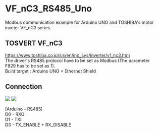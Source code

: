 # VF_nC3_RS485_Uno
Modbus communication example for Arduino UNO and TOSHIBA's motor inveter VF_nC3 series.

## TOSVERT VF_nC3
https://www.toshiba.co.jp/sis/en/ind_sys/inverter/vf_nc3.htm
<br />
The driver's RS485 protocol have to be set as Modbus (The parameter F829 has to be set as 1).<br />
Build target : Arduino UNO + Ethernet Shield

## Connection
<img src="https://lh3.googleusercontent.com/uK-0-8KyZZ0C0CqGzKTKLAjxpnq1RI8i-rgjxKg7tR0urr4jdIjlX1Z-5BSuRDs82Hz30F936A3uhoyRhXrqnZwWMHTY0ZBrJcNaWKUzyEnNseKuVWHVWGyhY_usxwMEReHzOprALVzOcTeBkwpnM3Ei2O96JS9-8re0Qb0fDA8qbLjgoIQFoBf1V1DG4THfOc3IbwFGSZzL2Nb6nlPejfPL7KeEmsz5mWl0ycrzP731qc_WmdPgFEIQ16kMteGMIjTEqPAlKqVI5fjcS5_B48fh5G3LtxAuGsQOcGcxN5R5X_iFSqK904HuzAINZ8bQBLwdaL8IR1jTmknnHO5cY7Y8liTvPU2iRw0eImGOJJ80jclWNhjSLwMcdUVdCVT-tubQgo9l8C5755q4hfv20X1PJ_iX4mgULjf9t5gjMt_G7h_lr5ANC8JW5qmFbsmSGCngOzCj3T7T9gtshhU1C8bVvQTQHDZa3C1e8dl3KhCfne67l3zOiIAxUwP3c9Gaso_Mp5r29KzT7Muy8wGBt0jHsFkv8QLkj6ybn8RlL7UYdLlmoe7vS8-93-TvMQscrttx_XLOwhep0TU2Fsz01ZN8byg255hEw7KT7EneEwFJNuANCsJm9db7rkgyjyds3qC4aHI7lSZqZzq1KN8jziAZ5x2YwmyF=w2095-h850-no" />
<img src="https://lh3.googleusercontent.com/2CqfQUv2V7SJgw6QMfisoGHrDVJKS-nRIndTvlMjwQZOZW9uLHSl_k1MqHWY59A4x61CP5aUtm4OBxSDqWm-64ZgpJtosBXyDMb0fnvgkazE4x82V-4PAJvBcQmvhDiw0HwBIDor_E7Udl2cQdQejn6dTYwURDuQTsmg6llbihvCOA44fna0t3_y8ovcz-dUUyUNqwCuFFlKANyXVQgW5d7uGKFNUu1kQ5_gdVVfrAqJKJTgDOhGHyngONJ-o5HsW3MEOmYCvC8p19s7NMRA8QC2DEkiWk9_iwrzkwbVS5NPogtUof9oH8aHswCO1ftnL15jbKBxXq0m4cueiMfcApDySUSY3bYkC52WNbGT-9_EToH_RN7eydC16wXBi7MBsIgL37I6Q97T4_9Wy69P3wEnhq1nx2ySjjV8r1PDqPGRxjrJOIKa7wz7mxEeGcCpvgByf7qSt4C59tBwcunRaflDyalZ14HKSEf8MPnX6_OmUFRgvfI2uuF3xNWOGyoKS4akI0SbJx3CsME80wE754kCCv5Q3ZZrBAn7Nh5gmRQqJ0M9EhE4kRchkkaU8PdKCuwgoGtHD8wQc7H_2MnBDXvKnvbklzkE061UxK0hEB5-RoiGqSCToYiEqNjiX2PI6xlFMAe7gCZkPbQo5WpW_FzhUmX18vlD=w2134-h1602-no" />
<br />
<p>
[Arduino - RS485] <br />
D0 - RXO<br />
D1 - TXI<br />
D3 - TX_ENABLE + RX_DISABLE<br />
</p>

